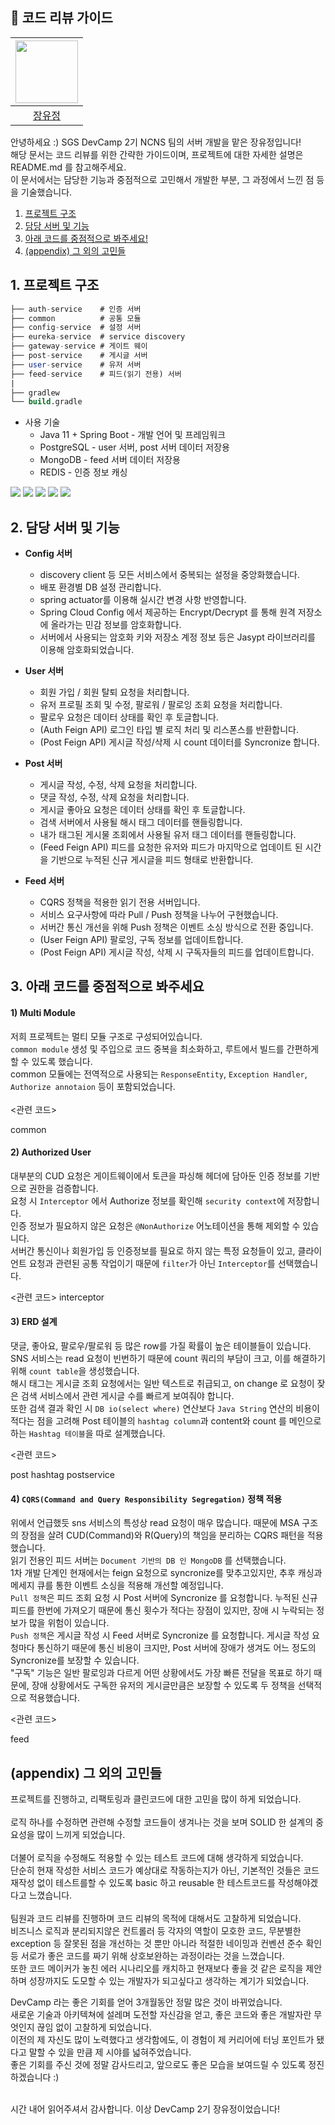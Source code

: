## 🚩 코드 리뷰 가이드 

| [<img src="https://avatars.githubusercontent.com/u/75432228?v=4" width="100">](https://github.com/rachel5004) | 
|:---------------------------------------------------------------------------------------------:|
|                                [장유정](https://github.com/rachel5004)                                |

안녕하세요 :) SGS DevCamp 2기 NCNS 팀의 서버 개발을 맡은 장유정입니다!<br>
해당 문서는 코드 리뷰를 위한 간략한 가이드이며, 프로젝트에 대한 자세한 설명은 README.md 를 참고해주세요.<br>
이 문서에서는 담당한 기능과 중점적으로 고민해서 개발한 부분, 그 과정에서 느낀 점 등을 기술했습니다.<br>


1. [프로젝트 구조](#1-프로젝트-구조)
2. [담당 서버 및 기능](#2-담당-서버-및-기능)
3. [아래 코드를 중점적으로 봐주세요!](#3-아래-코드를-중점적으로-봐주세요)
4. [(appendix)  그 외의 고민들]((appendix)-그-외의-고민들)

## 1. 프로젝트 구조
  
``` sql
├── auth-service    # 인증 서버
├── common          # 공통 모듈
├── config-service  # 설정 서버
├── eureka-service  # service discovery
├── gateway-service # 게이트 웨이
├── post-service    # 게시글 서버
├── user-service    # 유저 서버
├── feed-service    # 피드(읽기 전용) 서버
|
├── gradlew
└── build.gradle

```
- 사용 기술
  - Java 11 + Spring Boot - 개발 언어 및 프레임워크
  - PostgreSQL - user 서버, post 서버 데이터 저장용
  - MongoDB - feed 서버 데이터 저장용
  - REDIS - 인증 정보 캐싱
  
 <img src="https://img.shields.io/badge/Java-11-007396?style=flat-square&logo=Java&logoColor=white"/></a>
 <img src="https://img.shields.io/badge/SpringBoot-6DB33F?style=flat-square&logo=SpringBoot&logoColor=white"/></a>
 <img src="https://img.shields.io/badge/PostgreSQL-4169E1?style=flat-square&logo=PostgreSQL&logoColor=white"/></a>
 <img src="https://img.shields.io/badge/MongoDB-47A248?style=flat-square&logo=MongoDB&logoColor=white"/></a>
 <img src="https://img.shields.io/badge/Redis-DC382D?style=flat-square&logo=Redis&logoColor=white"/></a>

  
## 2. 담당 서버 및 기능
  - **Config 서버**
    - discovery client 등 모든 서비스에서 중복되는 설정을 중앙화했습니다.
    - 배포 환경별 DB 설정 관리합니다.
    - spring actuator를 이용해 실시간 변경 사항 반영합니다.
    - Spring Cloud Config 에서 제공하는 Encrypt/Decrypt 를 통해 원격 저장소에 올라가는 민감 정보를 암호화합니다.
    - 서버에서 사용되는 암호화 키와 저장소 계정 정보 등은 Jasypt 라이브러리를 이용해 암호화되었습니다.
    
  - **User 서버**
    - 회원 가입 / 회원 탈퇴 요청을 처리합니다.
    - 유저 프로필 조회 및 수정, 팔로워 / 팔로잉 조회 요청을 처리합니다.
    - 팔로우 요청은 데이터 상태를 확인 후 토글합니다.
    - (Auth Feign API) 로그인 타입 별 로직 처리 및 리스폰스를 반환합니다.
    - (Post Feign API) 게시글 작성/삭제 시 count 데이터를 Syncronize 합니다.
    
  - **Post 서버**
    - 게시글 작성, 수정, 삭제 요청을 처리합니다.
    - 댓글 작성, 수정, 삭제 요청을 처리합니다.
    - 게시글 좋아요 요청은 데이터 상태를 확인 후 토글합니다.
    - 검색 서버에서 사용될 해시 태그 데이터를 핸들링합니다.
    - 내가 태그된 게시물 조회에서 사용될 유저 태그 데이터를 핸들링합니다.
    - (Feed Feign API) 피드를 요청한 유저와 피드가 마지막으로 업데이트 된 시간을 기반으로 누적된 신규 게시글을 피드 형태로 반환합니다.
    
  - **Feed 서버**
    - CQRS 정책을 적용한 읽기 전용 서버입니다.
    - 서비스 요구사항에 따라 Pull / Push 정책을 나누어 구현했습니다.
    - 서버간 통신 개선을 위해 Push 정책은 이벤트 소싱 방식으로 전환 중입니다.
    - (User Feign API) 팔로잉, 구독 정보를 업데이트합니다.
    - (Post Feign API) 게시글 작성, 삭제 시 구독자들의 피드를 업데이트합니다.
    


## 3. 아래 코드를 중점적으로 봐주세요
#### 1) Multi Module
저희 프로젝트는 멀티 모듈 구조로 구성되어있습니다.<br>
`common module` 생성 및 주입으로 코드 중복을 최소화하고, 루트에서 빌드를 간편하게 할 수 있도록 했습니다. <br>
common 모듈에는 전역적으로 사용되는 `ResponseEntity`, `Exception Handler`, `Authorize annotaion` 등이 포함되었습니다.<br><br>
<관련 코드>

 common
 
#### 2) Authorized User
대부분의 CUD 요청은 게이트웨이에서 토큰을 파싱해 헤더에 담아둔 인증 정보를 기반으로 권한을 검증합니다.<br>
요청 시 `Interceptor` 에서 Authorize 정보를 확인해 `security context`에 저장합니다.<br>
인증 정보가 필요하지 않은 요청은 `@NonAuthorize` 어노테이션을 통해 제외할 수 있습니다.<br>
서버간 통신이나 회원가입 등 인증정보를 필요로 하지 않는 특정 요청들이 있고, 클라이언트 요청과 관련된 공통 작업이기 때문에 `filter`가 아닌 `Interceptor`를 선택했습니다.

<관련 코드>
 interceptor
 
#### 3) ERD 설계
댓글, 좋아요, 팔로우/팔로워 등 많은 row를 가질 확률이 높은 테이블들이 있습니다.<br>
SNS 서비스는 read 요청이 빈번하기 때문에 count 쿼리의 부담이 크고, 이를 해결하기 위해 `count table`을 생성했습니다.<br>
해시 태그는 게시글 조회 요청에서는 일반 텍스트로 취급되고, on change 로 요청이 잦은 검색 서비스에서 관련 게시글 수를 빠르게 보여줘야 합니다.<br>
또한 검색 결과 확인 시 `DB io(select where)` 연산보다 `Java String` 연산의 비용이 적다는 점을 고려해 Post 테이블의 `hashtag column`과 content와 count 를 메인으로 하는 `Hashtag 테이블`을 따로 설계했습니다.

<관련 코드>

  post
  hashtag
  postservice

#### 4) `CQRS(Command and Query Responsibility Segregation)` 정책 적용
위에서 언급했듯 sns 서비스의 특성상 read 요청이 매우 많습니다. 때문에 MSA 구조의 장점을 살려 CUD(Command)와 R(Query)의 책임을 분리하는 CQRS 패턴을 적용했습니다.<br>
읽기 전용인 피드 서버는 `Document 기반의 DB 인 MongoDB` 를 선택했습니다.<br>
1차 개발 단계인 현재에서는 feign 요청으로 syncronize를 맞추고있지만, 추후 캐싱과 메세지 큐를 통한 이벤트 소싱을 적용해 개선할 예정입니다.<br>
`Pull 정책`은 피드 조회 요청 시 Post 서버에 Syncronize 를 요청합니다. 누적된 신규 피드를 한번에 가져오기 때문에 통신 횟수가 적다는 장점이 있지만, 장애 시 누락되는 정보가 많을 위험이 있습니다.<br>
`Push 정책`은 게시글 작성 시 Feed 서버로 Syncronize 를 요청합니다. 게시글 작성 요청마다 통신하기 때문에 통신 비용이 크지만, Post 서버에 장애가 생겨도 어느 정도의 Syncronize를 보장할 수 있습니다.<br>
"구독" 기능은 일반 팔로잉과 다르게 어떤 상황에서도 가장 빠른 전달을 목표로 하기 때문에, 장애 상황에서도 구독한 유저의 게시글만큼은 보장할 수 있도록 두 정책을 선택적으로 적용했습니다.<br>
 
 <관련 코드>
 
 feed
 
 ## (appendix) 그 외의 고민들
 
프로젝트를 진행하고, 리팩토링과 클린코드에 대한 고민을 많이 하게 되었습니다.<br><br>
로직 하나를 수정하면 관련해 수정할 코드들이 생겨나는 것을 보며 SOLID 한 설계의 중요성을 많이 느끼게 되었습니다.<br><br>
더불어 로직을 수정해도 적용할 수 있는 테스트 코드에 대해 생각하게 되었습니다.<br>
단순히 현재 작성한 서비스 코드가 예상대로 작동하는지가 아닌, 기본적인 것들은 코드 재작성 없이 테스트를할 수 있도록 basic 하고 reusable 한 테스트코드를 작성해야겠다고 느꼈습니다.<br><br>
팀원과 코드 리뷰를 진행하며 코드 리뷰의 목적에 대해서도 고찰하게 되었습니다.<br>
비즈니스 로직과 분리되지않은 컨트롤러 등 각자의 역할이 모호한 코드, 무분별한 exception 등 잘못된 점을 개선하는 것 뿐만 아니라 적절한 네이밍과 컨벤션 준수 확인 등 서로가 좋은 코드를 짜기 위해 상호보완하는 과정이라는 것을 느꼈습니다.<br>
또한  코드 메이커가 놓친 에러 시나리오를 캐치하고 현재보다 좋을 것 같은 로직을 제안하며 성장까지도 도모할 수 있는 개발자가 되고싶다고 생각하는 계기가 되었습니다.<br>

DevCamp 라는 좋은 기회를 얻어 3개월동안 정말 많은 것이 바뀌었습니다.<br>
새로운 기술과 아키텍쳐에 설레며 도전할 자신감을 얻고, 좋은 코드와 좋은 개발자란 무엇인지 끊임 없이 고찰하게 되었습니다.<br>
이전의 제 자신도 많이 노력했다고 생각함에도, 이 경험이 제 커리어에 터닝 포인트가 됐다고 말할 수 있을 만큼 제 시야를 넓혀주었습니다.<br>
좋은 기회를 주신 것에 정말 감사드리고, 앞으로도 좋은 모습을 보여드릴 수 있도록 정진하겠습니다 :)<br><br>

시간 내어 읽어주셔서 감사합니다. 이상 DevCamp 2기 장유정이었습니다!
